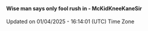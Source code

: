#### Wise man says only fool rush in - McKidKneeKaneSir
Updated on 01/04/2025 - 16:14:01 (UTC) Time Zone

